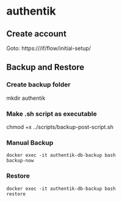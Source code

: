 # authentik

## Create account

Goto: https://<your-url>/if/flow/initial-setup/

## Backup and Restore

### Create backup folder

mkdir authentik

### Make .sh script as executable

chmod +x ../scripts/backup-post-script.sh


### Manual Backup

<!-- https://github.com/tiredofit/docker-db-backup -->

```
docker exec -it authentik-db-backup bash
backup-now
```

### Restore

```
docker exec -it authentik-db-backup bash
restore
```